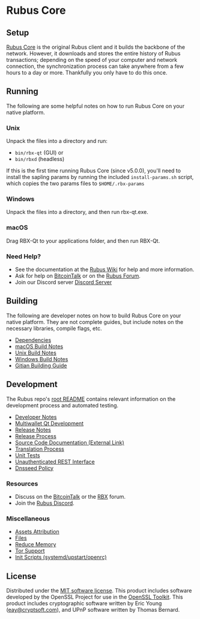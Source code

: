 Rubus Core
=============

Setup
---------------------
[Rubus Core](http://rubus.io/wallet) is the original Rubus client and it builds the backbone of the network. However, it downloads and stores the entire history of Rubus transactions; depending on the speed of your computer and network connection, the synchronization process can take anywhere from a few hours to a day or more. Thankfully you only have to do this once.

Running
---------------------
The following are some helpful notes on how to run Rubus Core on your native platform.

### Unix

Unpack the files into a directory and run:

- `bin/rbx-qt` (GUI) or
- `bin/rbxd` (headless)

If this is the first time running Rubus Core (since v5.0.0), you'll need to install the sapling params by running the included `install-params.sh` script, which copies the two params files to `$HOME/.rbx-params`

### Windows

Unpack the files into a directory, and then run rbx-qt.exe.

### macOS

Drag RBX-Qt to your applications folder, and then run RBX-Qt.

### Need Help?

* See the documentation at the [Rubus Wiki](https://github.com/flitsnode/Rubus-core/wiki)
for help and more information.
* Ask for help on [BitcoinTalk](https://bitcointalk.org/index.php?topic=1262920.0) or on the [Rubus Forum](http://forum.rubus.io/).
* Join our Discord server [Discord Server](https://discord.rubus.network/)

Building
---------------------
The following are developer notes on how to build Rubus Core on your native platform. They are not complete guides, but include notes on the necessary libraries, compile flags, etc.

- [Dependencies](dependencies.md)
- [macOS Build Notes](build-osx.md)
- [Unix Build Notes](build-unix.md)
- [Windows Build Notes](build-windows.md)
- [Gitian Building Guide](gitian-building.md)

Development
---------------------
The Rubus repo's [root README](/README.md) contains relevant information on the development process and automated testing.

- [Developer Notes](developer-notes.md)
- [Multiwallet Qt Development](multiwallet-qt.md)
- [Release Notes](release-notes.md)
- [Release Process](release-process.md)
- [Source Code Documentation (External Link)](https://www.fuzzbawls.pw/rbx/doxygen/)
- [Translation Process](translation_process.md)
- [Unit Tests](unit-tests.md)
- [Unauthenticated REST Interface](REST-interface.md)
- [Dnsseed Policy](dnsseed-policy.md)

### Resources
* Discuss on the [BitcoinTalk](https://bitcointalk.org/index.php?topic=1262920.0) or the [RBX](http://forum.rubus.io/) forum.
* Join the [Rubus Discord](https://discord.rubus.network/).

### Miscellaneous
- [Assets Attribution](assets-attribution.md)
- [Files](files.md)
- [Reduce Memory](reduce-memory.md)
- [Tor Support](tor.md)
- [Init Scripts (systemd/upstart/openrc)](init.md)

License
---------------------
Distributed under the [MIT software license](/COPYING).
This product includes software developed by the OpenSSL Project for use in the [OpenSSL Toolkit](https://www.openssl.org/). This product includes
cryptographic software written by Eric Young ([eay@cryptsoft.com](mailto:eay@cryptsoft.com)), and UPnP software written by Thomas Bernard.
